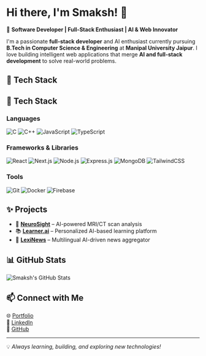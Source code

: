 # Hi there, I'm Smaksh! 👋

🚀 **Software Developer | Full-Stack Enthusiast | AI & Web Innovator**  

I'm a passionate **full-stack developer** and AI enthusiast currently pursuing **B.Tech in Computer Science & Engineering** at **Manipal University Jaipur**. I love building intelligent web applications that merge **AI and full-stack development** to solve real-world problems.  

## 🔧 Tech Stack

## 🚀 Tech Stack  

### Languages  
![C](https://img.shields.io/badge/C-00599C?style=flat&logo=c&logoColor=white)  ![C++](https://img.shields.io/badge/C++-00599C?style=flat&logo=c%2B%2B&logoColor=white)  ![JavaScript](https://img.shields.io/badge/JavaScript-F7DF1E?style=flat&logo=javascript&logoColor=black)  ![TypeScript](https://img.shields.io/badge/TypeScript-007ACC?style=flat&logo=typescript&logoColor=white)  

### Frameworks & Libraries  
![React](https://img.shields.io/badge/React-20232A?style=flat&logo=react&logoColor=61DAFB)   ![Next.js](https://img.shields.io/badge/Next.js-000000?style=flat&logo=nextdotjs&logoColor=white)  ![Node.js](https://img.shields.io/badge/Node.js-43853D?style=flat&logo=node.js&logoColor=white)  ![Express.js](https://img.shields.io/badge/Express.js-404D59?style=flat)  ![MongoDB](https://img.shields.io/badge/MongoDB-4EA94B?style=flat&logo=mongodb&logoColor=white)  ![TailwindCSS](https://img.shields.io/badge/TailwindCSS-38B2AC?style=flat&logo=tailwind-css&logoColor=white)  

### Tools  
![Git](https://img.shields.io/badge/Git-F05032?style=flat&logo=git&logoColor=white)  ![Docker](https://img.shields.io/badge/Docker-2496ED?style=flat&logo=docker&logoColor=white)  ![Firebase](https://img.shields.io/badge/Firebase-FFCA28?style=flat&logo=firebase&logoColor=black)  


## ✨ Projects

- 🧠 **[NeuroSight](#)** – AI-powered MRI/CT scan analysis  
- 📚 **[Learner.ai](#)** – Personalized AI-based learning platform  
- 📰 **[LexiNews](#)** – Multilingual AI-driven news aggregator  

## 📊 GitHub Stats
![Smaksh's GitHub Stats](https://github-readme-stats.vercel.app/api?username=Smaksh-09&show_icons=true&theme=radical)

## 📫 Connect with Me

🌐 [Portfolio](smaksh.tech)  
💼 [LinkedIn](https://linkedin.com/in/smaksh-dhawan0777)  
🐙 [GitHub](https://github.com/Smaksh-09)  

---
💡 *Always learning, building, and exploring new technologies!*


